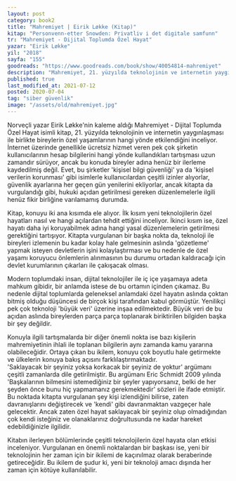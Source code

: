 ```yaml
---
layout: post  
category: book2  
title: "Mahremiyet | Eirik Løkke (Kitap)"  
kitap: "Personvenn-etter Snowden: Privatliv i det digitale samfunn"
tr: "Mahremiyet - Dijital Toplumda Özel Hayat"  
yazar: "Eirik Løkke"  
yil: "2018"  
sayfa: "155"  
goodreads: "https://www.goodreads.com/book/show/40054814-mahremiyet"
description: "Mahremiyet, 21. yüzyılda teknolojinin ve internetin yaygınlaşması ile birlikte bireylerin özel yaşamlarının hangi yönde etkilendiğini inceliyor."
published: true
last_modified_at: 2021-07-12
posted: 2020-07-04
tag: "siber güvenlik"
image: "/assets/old/mahremiyet.jpg"
---
```


Norveçli yazar Eirik Løkke'nin kaleme aldığı Mahremiyet - Dijital Toplumda Özel Hayat isimli kitap, 21. yüzyılda teknolojinin ve internetin yaygınlaşması ile birlikte bireylerin özel yaşamlarının hangi yönde etkilendiğini inceliyor. İnternet üzerinde genellikle ücretsiz hizmet veren pek çok şirketin kullanıcılarının hesap bilgilerini hangi yönde kullandıkları tartışması uzun zamandır sürüyor, ancak bu konuda bireyler adına henüz bir ilerleme kaydedilmiş değil. Evet, bu şirketler 'kişisel bilgi güvenliği' ya da 'kişisel verilerin korunması' gibi isimlerle kullanıcılardan çeşitli izinler alıyorlar, güvenlik ayarlarına her geçen gün yenilerini ekliyorlar, ancak kitapta da vurgulandığı gibi, hukuki açıdan getirilmesi gereken düzenlemelerle ilgili henüz fikir birliğine varılamamış durumda.  
  
Kitap, konuyu iki ana kısımda ele alıyor. İlk kısım yeni teknolojilerin özel hayatları nasıl ve hangi açılardan tehdit ettiğini inceliyor. İkinci kısım ise, özel hayatı daha iyi koruyabilmek adına hangi yasal düzenlemelerin getirilmesi gerektiğini tartışıyor. Kitapta vurgulanan bir başka nokta da, teknoloji ile bireyleri izlemenin bu kadar kolay hale gelmesinin aslında 'gözetleme' yapmak isteyen devletlerin işini kolaylaştırması ve bu nedenle de özel yaşamı koruyucu önlemlerin alınmasının bu durumu ortadan kaldıracağı için devlet kurumlarının çıkarları ile çakışacak olması.  
  
Modern toplumdaki insan, dijital teknolojiler ile iç içe yaşamaya adeta mahkum gibidir, bir anlamda istese de bu ortamın içinden çıkamaz. Bu nedenle dijital toplumlarda geleneksel anlamdaki özel hayatın aslında çoktan bitmiş olduğu düşüncesi de birçok kişi tarafından kabul görmüştür. Yenilikçi pek çok teknoloji 'büyük veri' üzerine inşaa edilmektedir. Büyük veri de bu açıdan aslında bireylerden parça parça toplanarak biriktirilen bilgiden başka bir şey değildir.  
  
Konuyla ilgili tartışmalarda bir diğer önemli nokta ise bazı kişilerin mahremiyetinin ihlali ile toplanan bilgilerin aynı zamanda kamu yararına olabileceğidir. Ortaya çıkan bu ikilem, konuyu çok boyutlu hale getirmekte ve ülkelerin konuya bakış açısını farklılaştırmaktadır.  
'Saklayacak bir şeyiniz yoksa korkacak bir şeyiniz de yoktur' argümanı çeşitli zamanlarda dile getirilmiştir. Bu argümanı Eric Schmidt 2009 yılında 'Başkalarının bilmesini istemediğiniz bir şeyler yapıyorsanız, belki de her şeyden önce bunu hiç yapmamanız gerekmektedir' sözleri ile ifade etmiştir. Bu noktada kitapta vurgulanan şey kişi izlendiğini bilirse, zaten davranışlarını değiştirecek ve 'kendi' gibi davranmaktan vazgeçer hale gelecektir. Ancak zaten özel hayat saklayacak bir şeyiniz olup olmadığından çok kendi isteğiniz ve olanaklarınız doğrultusunda ne kadar hareket edebildiğinizle ilgilidir.  
  
Kitabın ilerleyen bölümlerinde çeşitli teknolojilerin özel hayata olan etkisi inceleniyor. Vurgulanan en önemli noktalardan bir başkası ise, yeni bir teknolojinin her zaman için bir ikilemi de kaçınılmaz olarak beraberinde getireceğidir. Bu ikilem de şudur ki, yeni bir teknoloji amacı dışında her zaman için kötüye kullanılabilir.  
  

